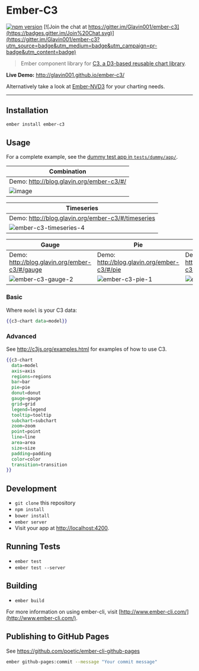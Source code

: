 # Ember-C3 

[![npm version](https://badge.fury.io/js/ember-c3.svg)](http://badge.fury.io/js/ember-c3)
[![Join the chat at https://gitter.im/Glavin001/ember-c3](https://badges.gitter.im/Join%20Chat.svg)](https://gitter.im/Glavin001/ember-c3?utm_source=badge&utm_medium=badge&utm_campaign=pr-badge&utm_content=badge)
 
> Ember component library for [C3, a D3-based reusable chart library](https://github.com/masayuki0812/c3).

**Live Demo:** http://glavin001.github.io/ember-c3/

Alternatively take a look at [Ember-NVD3](https://github.com/Glavin001/ember-nvd3) for your charting needs.

---

## Installation

```bash
ember install ember-c3
```

## Usage

For a complete example, see the [dummy test app in `tests/dummy/app/`](https://github.com/Glavin001/ember-c3/tree/master/tests/dummy/app).

| Combination |
| --- |
| Demo: http://blog.glavin.org/ember-c3/#/ |
| ![image](https://cloud.githubusercontent.com/assets/1885333/9792404/4e750a06-57b6-11e5-96c1-8a6cabdef4ac.png) |

| Timeseries |
| --- |
| Demo: http://blog.glavin.org/ember-c3/#/timeseries |
| ![ember-c3-timeseries-4](https://cloud.githubusercontent.com/assets/1885333/9792600/6032061c-57b7-11e5-9a2c-80e680d274a5.gif) |

| Gauge | Pie | Donut |
| --- | --- | --- |
| Demo: http://blog.glavin.org/ember-c3/#/gauge | Demo: http://blog.glavin.org/ember-c3/#/pie | Demo: http://blog.glavin.org/ember-c3/#/donut |
| ![ember-c3-gauge-2](https://cloud.githubusercontent.com/assets/1885333/9792503/c7ebc05a-57b6-11e5-8d43-116e9dd7c368.gif) | ![ember-c3-pie-1](https://cloud.githubusercontent.com/assets/1885333/9792639/8f90f5ee-57b7-11e5-859c-9a083255df4a.gif) | ![ember-c3-donut-1](https://cloud.githubusercontent.com/assets/1885333/9792665/ad4a6ee4-57b7-11e5-90d4-df152b24e4a3.gif)|

### Basic

Where `model` is your C3 data:

```handlebars
{{c3-chart data=model}}
```

### Advanced

See http://c3js.org/examples.html for examples of how to use C3.

```handlebars
{{c3-chart
  data=model
  axis=axis
  regions=regions
  bar=bar
  pie=pie
  donut=donut
  gauge=gauge
  grid=grid
  legend=legend
  tooltip=tooltip
  subchart=subchart
  zoom=zoom
  point=point
  line=line
  area=area
  size=size
  padding=padding
  color=color
  transition=transition
}}
```

## Development

* `git clone` this repository
* `npm install`
* `bower install`
* `ember server`
* Visit your app at [http://localhost:4200](http://localhost:4200).

## Running Tests

* `ember test`
* `ember test --server`

## Building

* `ember build`

For more information on using ember-cli, visit [http://www.ember-cli.com/](http://www.ember-cli.com/).

## Publishing to GitHub Pages

See https://github.com/poetic/ember-cli-github-pages

```bash
ember github-pages:commit --message "Your commit message"
```
